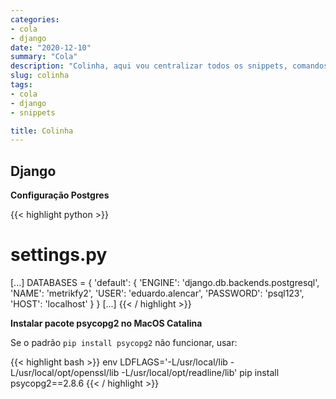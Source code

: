 ```yaml
---
categories:
- cola
- django
date: "2020-12-10"
summary: "Cola"
description: "Colinha, aqui vou centralizar todos os snippets, comandos e tudo o que for útil para facilitar a vida de desenvolvedor"
slug: colinha
tags:
- cola
- django
- snippets

title: Colinha
---
```


## Django


**Configuração Postgres**

{{< highlight python >}}
# settings.py
[...]
DATABASES = {
    'default': {
          'ENGINE': 'django.db.backends.postgresql',
          'NAME': 'metrikfy2',
          'USER': 'eduardo.alencar',
          'PASSWORD': 'psql123',
          'HOST': 'localhost'
      }
}
[...]
{{< / highlight >}}

**Instalar pacote psycopg2 no MacOS Catalina**

Se o padrão `pip install psycopg2` não funcionar, usar:

{{< highlight bash >}}
env LDFLAGS='-L/usr/local/lib -L/usr/local/opt/openssl/lib -L/usr/local/opt/readline/lib' pip install psycopg2==2.8.6
{{< / highlight >}}


